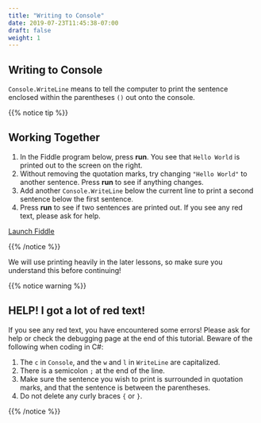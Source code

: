 ```yaml
---
title: "Writing to Console"
date: 2019-07-23T11:45:38-07:00
draft: false
weight: 1
---
```


## Writing to Console

`Console.WriteLine` means to tell the computer to print the sentence enclosed within the parentheses `()` out onto the console.

{{% notice tip %}}

## Working Together

1. In the Fiddle program below, press **run**. You see that `Hello World` is printed out to the screen on the right.
2. Without removing the quotation marks, try changing `"Hello World"` to another sentence. Press **run** to see if anything changes.
3. Add another `Console.WriteLine` below the current line to print a second sentence below the first sentence.
4. Press **run** to see if two sentences are printed out. If you see any red text, please ask for help.

<a class="my-2 mx-4 btn btn-info" href="https://dotnetfiddle.net/pdWOTp" target="_blank">Launch Fiddle</a>

{{% /notice %}}

We will use printing heavily in the later lessons, so make sure you understand this before continuing!

{{% notice warning %}}

## HELP! I got a lot of red text!

If you see any red text, you have encountered some errors! Please ask for help or check the debugging page at the end of this tutorial. Beware of the following when coding in C#:

1. The `c` in `Console`, and the `w` and `l` in `WriteLine` are capitalized.
2. There is a semicolon `;` at the end of the line.
3. Make sure the sentence you wish to print is surrounded in quotation marks, and that the sentence is between the parentheses.
4. Do not delete any curly braces `{` or `}`.

{{% /notice %}}
